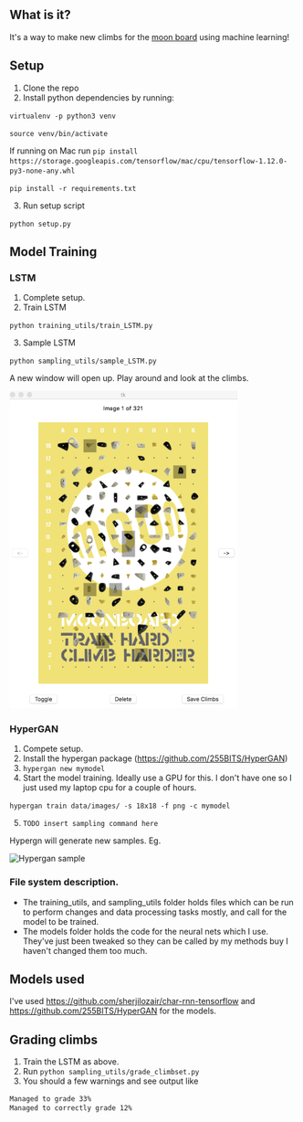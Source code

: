 ## What is it?

It's a way to make new climbs for the [moon board](https://www.moonboard.com/) using machine learning!

## Setup

1. Clone the repo
2. Install python dependencies by running:

`virtualenv -p python3 venv`

`source venv/bin/activate`

If running on Mac run
`pip install https://storage.googleapis.com/tensorflow/mac/cpu/tensorflow-1.12.0-py3-none-any.whl`

`pip install -r requirements.txt`

3. Run setup script

`python setup.py`

## Model Training

### LSTM

1. Complete setup.
2. Train LSTM

`python training_utils/train_LSTM.py`

3. Sample LSTM

`python sampling_utils/sample_LSTM.py`

A new window will open up. Play around and look at the climbs.

<img src="climb_viewer/Ui.png" width="400">

### HyperGAN

1. Compete setup.
2. Install the hypergan package (https://github.com/255BITS/HyperGAN)
3. `hypergan new mymodel`
4. Start the model training. Ideally use a GPU for this. I don't have one so I just used my laptop cpu for a couple of hours.

`hypergan train data/images/ -s 18x18 -f png -c mymodel`

5. `TODO insert sampling command here` 

Hypergn will generate new samples. Eg.

![Hypergan sample](https://github.com/andrew-houghton/moon-board-climbing/blob/master/climb_viewer/temp.png)

### File system description.

* The training_utils, and sampling_utils folder holds files which can be run to perform changes and data processing tasks mostly, and call for the model to be trained.
* The models folder holds the code for the neural nets which I use. They've just been tweaked so they can be called by my methods buy I haven't changed them too much.

## Models used

I've used https://github.com/sherjilozair/char-rnn-tensorflow and https://github.com/255BITS/HyperGAN for the models.

## Grading climbs

1. Train the LSTM as above.
2. Run `python sampling_utils/grade_climbset.py`
3. You should a few warnings and see output like
```
Managed to grade 33%
Managed to correctly grade 12%
```
